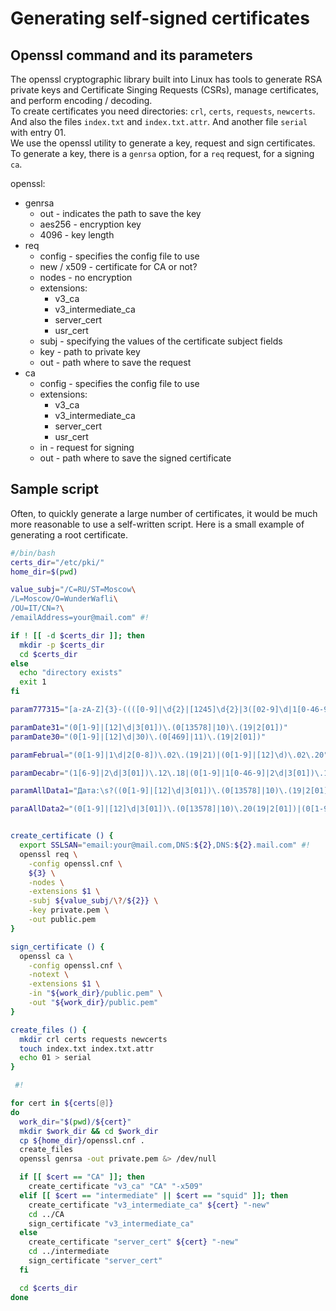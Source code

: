 # Generating self-signed certificates    
## Openssl command and its parameters     
The openssl cryptographic library built into Linux has tools to generate RSA private keys and Certificate Singing Requests (CSRs), manage certificates, and perform encoding / decoding.    
To create certificates you need directories: `crl`, `certs`, `requests`, `newcerts`. And also the files `index.txt` and `index.txt.attr`. And another file `serial` with entry 01.    
We use the openssl utility to generate a key, request and sign certificates. To generate a key, there is a `genrsa` option, for a `req` request, for a signing `ca`.    

openssl:
+ genrsa
    + out - indicates the path to save the key
    + aes256 - encryption key
    + 4096 - key length
+ req
    + config - specifies the config file to use
    + new / x509 -  certificate for CA or not?
    + nodes - no encryption
    + extensions:
        + v3_ca
        + v3_intermediate_ca
        + server_cert
		+ usr_cert
    + subj - specifying the values of the certificate subject fields
    + key - path to private key
    + out - path where to save the request
+ ca
    + config - specifies the config file to use
    + extensions:
        + v3_ca
        + v3_intermediate_ca
        + server_cert
		+ usr_cert
    + in - request for signing
    + out - path where to save the signed certificate    

## Sample script    
Often, to quickly generate a large number of certificates, it would be much more reasonable to use a self-written script. Here is a small example of generating a root certificate.    
```bash
#/bin/bash
certs_dir="/etc/pki/"
home_dir=$(pwd)

value_subj="/C=RU/ST=Moscow\
/L=Moscow/O=WunderWafli\
/OU=IT/CN=?\
/emailAddress=your@mail.com" #!

if ! [[ -d $certs_dir ]]; then
  mkdir -p $certs_dir
  cd $certs_dir
else
  echo "directory exists"
  exit 1
fi

param777315="[a-zA-Z]{3}-((([0-9]|\d{2}|[1245]\d{2}|3([02-9]\d|1[0-46-9]))-[А-ЯЁ]{1,3})|([689]\d{2}|7([0-68-9]\d|7[0-68-9])|1000)-\d{2})"

paramDate31="(0[1-9]|[12]\d|3[01])\.(0[13578]|10)\.(19|2[01])"
paramDate30="(0[1-9]|[12]\d|30)\.(0[469]|11)\.(19|2[01])"

paramFebrual="(0[1-9]|1\d|2[0-8])\.02\.(19|21)|(0[1-9]|[12]\d)\.02\.20"

paramDecabr="(1[6-9]|2\d|3[01])\.12\.18|(0[1-9]|1[0-46-9]|2\d|3[01])\.12\.(19|20)|(0[1-9]|1[0-4])\.12\.21"

paramAllData1="Дата:\s?((0[1-9]|[12]\d|3[01])\.(0[13578]|10)\.(19|2[01])|(0[1-9]|[12]\d|30)\.(0[469]|11)\.(19|2[01])|(0[1-9]|1\d|2[0-8])\.02\.(19|21)|(0[1-9]|[12]\d)\.02\.20|(1[6-9]|2\d|3[01])\.12\.18|(0[1-9]|1[0-46-9]|2\d|3[01])\.12\.(19|20)|(0[1-9]|1[0-4])\.12\.21)"

paraAllData2="(0[1-9]|[12]\d|3[01])\.(0[13578]|10)\.20(19|2[01])|(0[1-9]|[12]\d|30)\.(0[469]|11)\.20(19|2[01])|(0[1-9]|1\d|2[0-8])\.02\.20(19|21)|(0[1-9]|[12]\d)\.02\.2020|(1[6-9]|2\d|3[01])\.12\.2018|(0[1-9]|1[0-46-9]|2\d|3[01])\.12\.20(19|20)|(0[1-9]|1[0-4])\.12\.2021"


create_certificate () {
  export SSLSAN="email:your@mail.com,DNS:${2},DNS:${2}.mail.com" #!
  openssl req \
    -config openssl.cnf \
    ${3} \
    -nodes \
    -extensions $1 \
    -subj ${value_subj/\?/${2}} \
    -key private.pem \
    -out public.pem
}

sign_certificate () {
  openssl ca \
    -config openssl.cnf \
    -notext \
    -extensions $1 \
    -in "${work_dir}/public.pem" \
    -out "${work_dir}/public.pem"
}

create_files () {
  mkdir crl certs requests newcerts
  touch index.txt index.txt.attr
  echo 01 > serial
}

 #!

for cert in ${certs[@]}
do
  work_dir="$(pwd)/${cert}"
  mkdir $work_dir && cd $work_dir
  cp ${home_dir}/openssl.cnf .
  create_files
  openssl genrsa -out private.pem &> /dev/null

  if [[ $cert == "CA" ]]; then
    create_certificate "v3_ca" "CA" "-x509"
  elif [[ $cert == "intermediate" || $cert == "squid" ]]; then
    create_certificate "v3_intermediate_ca" ${cert} "-new"
    cd ../CA
    sign_certificate "v3_intermediate_ca"
  else
    create_certificate "server_cert" ${cert} "-new"
    cd ../intermediate
    sign_certificate "server_cert"
  fi

  cd $certs_dir
done
```
